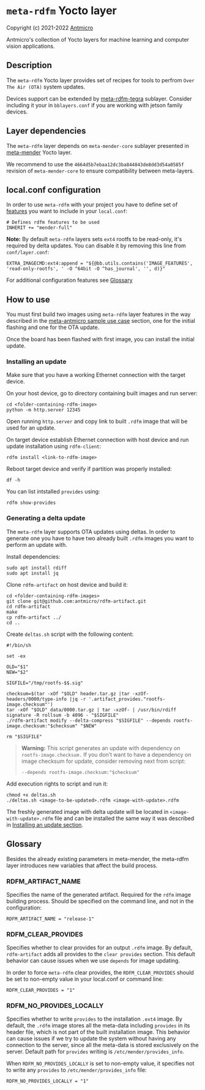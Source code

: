 # `meta-rdfm` Yocto layer

Copyright (c) 2021-2022 [Antmicro](https://www.antmicro.com)

Antmicro's collection of Yocto layers for machine learning and computer vision applications.

## Description

The `meta-rdfm` Yocto layer provides set of recipes for tools to perfrom `Over The Air (OTA)` system updates.

Devices support can be extended by [meta-rdfm-tegra](../meta-rdfm-tegra) sublayer. Consider including it your in `bblayers.conf` if you are working with jetson family devices.

## Layer dependencies

The `meta-rdfm` layer depends on `meta-mender-core` sublayer presented in [meta-mender](https://github.com/mendersoftware/meta-mender) Yocto layer.

We recommend to use the `4664d5b7ebaa12dc3ba844843de8dd3d54a0585f` revision of `meta-mender-core` to ensure compatibility between meta-layers.

## local.conf configuration

In order to use `meta-rdfm` with your project you have to define set of [features](https://docs.mender.io/system-updates-yocto-project/image-customization/features) you want to include in your `local.conf`:

```
# Defines rdfm features to be used
INHERIT += "mender-full"
```

**Note:** By default `meta-rdfm` layers sets `ext4` rootfs to be read-only, it's required by delta updates.
You can disable it by removing this line from `conf/layer.conf`:
```
EXTRA_IMAGECMD:ext4:append = "${@bb.utils.contains('IMAGE_FEATURES', 'read-only-rootfs', ' -O ^64bit -O ^has_journal', '', d)}"
```

For additional configuration features see [Glossary](#glossary)

## How to use

You must first build two images using `meta-rdfm` layer features in the way described in the [meta-antmicro sample use case](../README.md#meta-antmicro-sample-use-case) section, one for the initial flashing and one for the OTA update.

Once the board has been flashed with first image, you can install the initial update.

### Installing an update

Make sure that you have a working Ethernet connection with the target device.

On your host device, go to directory containing built images and run server:
```
cd <folder-containing-rdfm-image>
python -m http.server 12345
```

Open running `http.server` and copy link to built `.rdfm` image that will be used for an update.

On target device establish Ethernet connection with host device and run update installation using `rdfm-client`:
```
rdfm install <link-to-rdfm-image>
```

Reboot target device and verify if partition was properly installed:
```
df -h
```

You can list intstalled `provides` using:
```
rdfm show-provides
```

### Generating a delta update

The `meta-rdfm` layer supports OTA updates using deltas. In order to generate one you have to have two already built `.rdfm` images you want to perform an update with.

Install dependencies:
```
sudo apt install rdiff
sudo apt install jq
```

Clone `rdfm-artifact` on host device and build it:
```
cd <folder-containing-rdfm-images>
git clone git@github.com:antmicro/rdfm-artifact.git
cd rdfm-artifact
make
cp rdfm-artifact ../
cd ..
```

Create `deltas.sh` script with the following content:
```
#!/bin/sh

set -ex

OLD="$1"
NEW="$2"

SIGFILE="/tmp/rootfs-$$.sig"

checksum=$(tar -xOf "$OLD" header.tar.gz |tar -xzOf- headers/0000/type-info |jq -r '.artifact_provides."rootfs-image.checksum"')
tar -xOf "$OLD" data/0000.tar.gz | tar -xzOf- | /usr/bin/rdiff signature -R rollsum -b 4096 - "$SIGFILE"
./rdfm-artifact modify --delta-compress "$SIGFILE" --depends rootfs-image.checksum:"$checksum" "$NEW"

rm "$SIGFILE"
```

> **Warning:** This script generates an update with dependency on `rootfs-image.checksum.`
> If you don’t want to have a dependency on image checksum for update, consider removing next from script:
>
> ``--depends rootfs-image.checksum:"$checksum"``

Add execution rights to script and run it:
```
chmod +x deltas.sh
./deltas.sh <image-to-be-updated>.rdfm <image-with-update>.rdfm
```

The freshly generated image with delta update will be located in `<image-with-update>.rdfm` file and can be installed the same way it was described in [Installing an update section](#installing-an-update).

## Glossary

Besides the already existing parameters in meta-mender, the meta-rdfm layer introduces new variables that affect the build process.

### RDFM_ARTIFACT_NAME

Specifies the name of the generated artifact. Required for the `rdfm` image building process. Should be specified on the command line, and not in the configuration:
```
RDFM_ARTIFACT_NAME = "release-1"
```

### RDFM_CLEAR_PROVIDES

Specifies whether to clear provides for an output `.rdfm` image. By default, `rdfm-artifact` adds all provides to the `clear provides` section. This default behavior can cause issues when we use `depends` for image updating.

In order to force `meta-rdfm` clear provides, the `RDFM_CLEAR_PROVIDES` should be set to non-empty value in your local.conf or command line:
```
RDFM_CLEAR_PROVIDES = "1"
```

### RDFM_NO_PROVIDES_LOCALLY

Specifies whether to write `provides` to the installation `.ext4` image.
By default, the `.rdfm` image stores all the meta-data including `provides` in its header file, which is not part of the built installation image.
This behavior can cause issues if we try to update the system without having any connection to the server, since all the meta-data is stored exclusively on the server.
Default path for `provides` writing is ``/etc/mender/provides_info``.

When `RDFM_NO_PROVIDES_LOCALLY` is set to non-empty value, it specifies not to write any ``provides`` to ``/etc/mender/provides_info`` file:

```
RDFM_NO_PROVIDES_LOCALLY = "1"
```
